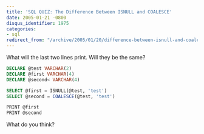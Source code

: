 ```yaml
---
title: 'SQL QUIZ: The Difference Between ISNULL and COALESCE'
date: 2005-01-21 -0800
disqus_identifier: 1975
categories:
- sql
redirect_from: "/archive/2005/01/20/difference-between-isnull-and-coalesce.aspx/"
---
```


What will the last two lines print. Will they be the same?

```sql
DECLARE @test VARCHAR(2)
DECLARE @first VARCHAR(4)
DECLARE @second< VARCHAR(4)

SELECT @first = ISNULL(@test, 'test')
SELECT @second = COALESCE(@test, 'test')

PRINT @first
PRINT @second
```

What do you think?

